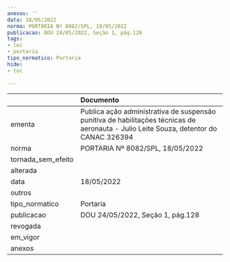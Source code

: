 ```yaml
---
anexos: ''
data: 18/05/2022
norma: PORTARIA Nº 8082/SPL, 18/05/2022
publicacao: DOU 24/05/2022, Seção 1, pág.128
tags:
- lei
- portaria
tipo_normatico: Portaria
hide: 
- toc 
 
---
```


|                    | Documento                                                                                                                             |
|:-------------------|:--------------------------------------------------------------------------------------------------------------------------------------|
| ementa             | Publica ação administrativa de suspensão punitiva de habilitações técnicas de aeronauta - Julio Leite Souza, detentor do CANAC 326394 |
| norma              | PORTARIA Nº 8082/SPL, 18/05/2022                                                                                                      |
| tornada_sem_efeito |                                                                                                                                       |
| alterada           |                                                                                                                                       |
| data               | 18/05/2022                                                                                                                            |
| outros             |                                                                                                                                       |
| tipo_normatico     | Portaria                                                                                                                              |
| publicacao         | DOU 24/05/2022, Seção 1, pág.128                                                                                                      |
| revogada           |                                                                                                                                       |
| em_vigor           |                                                                                                                                       |
| anexos             |                                                                                                                                       |